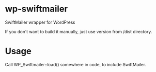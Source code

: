 wp-swiftmailer
==============

SwiftMailer wrapper for WordPress

If you don't want to build it manually, just use version from /dist directory.

Usage
=====

Call WP_Swiftmailer::load() somewhere in code, to include SwiftMailer.
